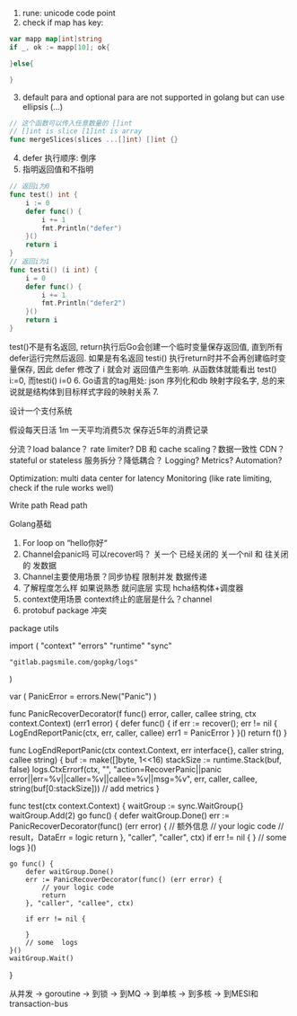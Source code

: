 1. rune: unicode code point
2. check if map has key:
```go
var mapp map[int]string
if _, ok := mapp[10]; ok{

}else{

}
```
3. default para and optional para are not supported in golang but can use ellipsis (...)
```go 
// 这个函数可以传入任意数量的 []int 
// []int is slice [1]int is array
func mergeSlices(slices ...[]int) []int {}
```
4. defer 执行顺序: 倒序
5. 指明返回值和不指明
```go
// 返回i为0
func test() int {
	i := 0
	defer func() {
		i += 1
		fmt.Println("defer")
	}()
	return i
}
// 返回i为1
func testi() (i int) {
	i = 0
	defer func() {
		i += 1
		fmt.Println("defer2")
	}()
	return i
}
```
test()不是有名返回, return执行后Go会创建一个临时变量保存返回值, 直到所有defer运行完然后返回. 如果是有名返回 testi() 执行return时并不会再创建临时变量保存,  因此 defer 修改了 i 就会对 返回值产生影响. 从函数体就能看出 test() i:=0, 而testi() i=0
6. Go语言的tag用处: json 序列化和db 映射字段名字, 总的来说就是结构体到目标样式字段的映射关系
7. 






设计一个支付系统

假设每天日活 1m 一天平均消费5次 保存近5年的消费记录

分流？load balance？ rate limiter?
DB 和 cache scaling？数据一致性
CDN？
stateful or stateless
服务拆分？降低耦合？
Logging? Metrics? Automation?

Optimization: 
multi data center for latency
Monitoring (like rate limiting, check if the rule works well)


Write path
Read path


Golang基础 

1. For loop on “hello你好“
2. Channel会panic吗 可以recover吗？ 关一个 已经关闭的 关一个nil 和 往关闭的 发数据
3. Channel主要使用场景？同步协程 限制并发 数据传递
4. 了解程度怎么样 如果说熟悉 就问底层 实现 hcha结构体+调度器
5. context使用场景 context终止的底层是什么？channel
6. protobuf package 冲突



package utils

import (
    "context"
    "errors"
    "runtime"
    "sync"

    "gitlab.pagsmile.com/gopkg/logs"
)

var (
    PanicError = errors.New("Panic")
)

func PanicRecoverDecorator(f func() error, caller, callee string, ctx context.Context) (err1 error) {
    defer func() {
        if err := recover(); err != nil {
            LogEndReportPanic(ctx, err, caller, callee)
            err1 = PanicError
        }
    }()
    return f()
}

func LogEndReportPanic(ctx context.Context, err interface{}, caller string, callee string) {
    buf := make([]byte, 1<<16)
    stackSize := runtime.Stack(buf, false)
    logs.CtxErrorf(ctx, "", "action=RecoverPanic||panic error||err=%v||caller=%v||callee=%v||msg=%v",
        err, caller, callee, string(buf[0:stackSize]))
    // add metrics
}

func test(ctx context.Context) {
    waitGroup := sync.WaitGroup{}
    waitGroup.Add(2)
    go func() {
        defer waitGroup.Done()
        err := PanicRecoverDecorator(func() (err error) {
            // 额外信息
            // your logic code
            // result，DataErr = logic
            return
        }, "caller", "caller", ctx)
        if err != nil {
        }
        // some  logs
    }()

    go func() {
        defer waitGroup.Done()
        err := PanicRecoverDecorator(func() (err error) {
            // your logic code
            return
        }, "caller", "callee", ctx)

        if err != nil {
         
        }
        // some  logs
    }()
    waitGroup.Wait()
}


从并发 -> goroutine -> 到锁 -> 到MQ -> 到单核 -> 到多核 -> 到MESI和transaction-bus

